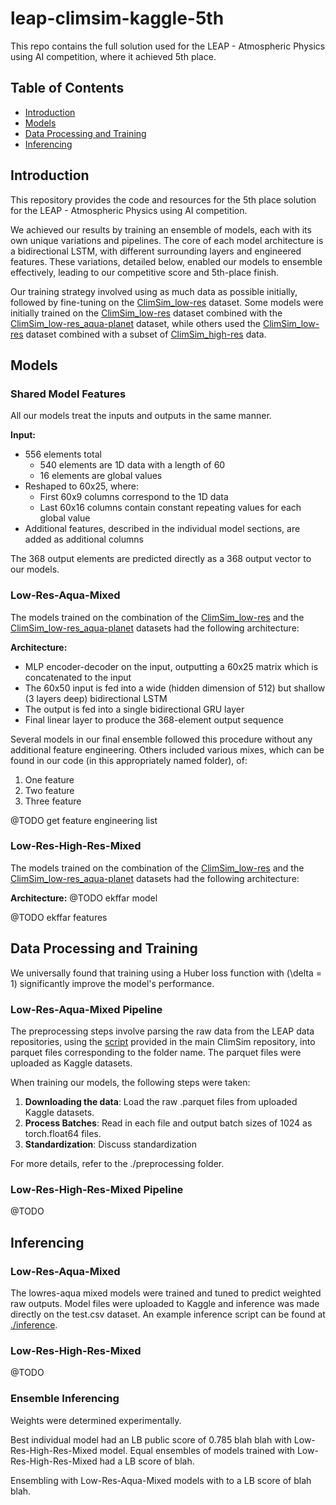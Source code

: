 # leap-climsim-kaggle-5th

This repo contains the full solution used for the LEAP - Atmospheric Physics using AI competition, where it achieved 5th place.

## Table of Contents
- [Introduction](#introduction)
- [Models](#models)
- [Data Processing and Training](#Data-Processing-and-Training)
- [Inferencing](#inferencing)

## Introduction
This repository provides the code and resources for the 5th place solution for the LEAP - Atmospheric Physics using AI competition.

We achieved our results by training an ensemble of models, each with its own unique variations and pipelines. The core of each model architecture is a bidirectional LSTM, with different surrounding layers and engineered features. These variations, detailed below, enabled our models to ensemble effectively, leading to our competitive score and 5th-place finish.

Our training strategy involved using as much data as possible initially, followed by fine-tuning on the [ClimSim_low-res](https://huggingface.co/datasets/LEAP/ClimSim_low-res) dataset. Some models were initially trained on the [ClimSim_low-res](https://huggingface.co/datasets/LEAP/ClimSim_low-res) dataset combined with the [ClimSim_low-res_aqua-planet](https://huggingface.co/datasets/LEAP/ClimSim_low-res_aqua-planet) dataset, while others used the [ClimSim_low-res](https://huggingface.co/datasets/LEAP/ClimSim_low-res) dataset combined with a subset of [ClimSim_high-res](https://huggingface.co/datasets/LEAP/ClimSim_high-res) data.

## Models

### Shared Model Features

All our models treat the inputs and outputs in the same manner.

**Input:**
- 556 elements total
  - 540 elements are 1D data with a length of 60
  - 16 elements are global values
- Reshaped to 60x25, where:
  - First 60x9 columns correspond to the 1D data
  - Last 60x16 columns contain constant repeating values for each global value
- Additional features, described in the individual model sections, are added as additional columns

The 368 output elements are predicted directly as a 368 output vector to our models.

### Low-Res-Aqua-Mixed

The models trained on the combination of the [ClimSim_low-res](https://huggingface.co/datasets/LEAP/ClimSim_low-res) and the [ClimSim_low-res_aqua-planet](https://huggingface.co/datasets/LEAP/ClimSim_low-res_aqua-planet) datasets had the following architecture:

**Architecture:**
- MLP encoder-decoder on the input, outputting a 60x25 matrix which is concatenated to the input
- The 60x50 input is fed into a wide (hidden dimension of 512) but shallow (3 layers deep) bidirectional LSTM 
- The output is fed into a single bidirectional GRU layer
- Final linear layer to produce the 368-element output sequence

Several models in our final ensemble followed this procedure without any additional feature engineering. Others included various mixes, which can be found in our code (in this appropriately named folder), of:
1. One feature
2. Two feature
3. Three feature

@TODO get feature engineering list

### Low-Res-High-Res-Mixed

The models trained on the combination of the [ClimSim_low-res](https://huggingface.co/datasets/LEAP/ClimSim_low-res) and the [ClimSim_low-res_aqua-planet](https://huggingface.co/datasets/LEAP/ClimSim_low-res_aqua-planet) datasets had the following architecture:

**Architecture:**
@TODO ekffar model

@TODO ekffar features


## Data Processing and Training 

We universally found that training using a Huber loss function with \(\delta = 1\) significantly improve the model's performance.

### Low-Res-Aqua-Mixed Pipeline

The preprocessing steps involve parsing the raw data from the LEAP data repositories, using the [script](https://github.com/leap-stc/ClimSim/blob/main/for_kaggle_users.py) provided in the main ClimSim repository, into parquet files corresponding to the folder name. The parquet files were uploaded as Kaggle datasets. 

When training our models, the following steps were taken: 
1. **Downloading the data**: Load the raw .parquet files from uploaded Kaggle datasets.
2. **Process Batches**: Read in each file and output batch sizes of 1024 as torch.float64 files. 
3. **Standardization**: Discuss standardization

For more details, refer to the ./preprocessing folder.

### Low-Res-High-Res-Mixed Pipeline

@TODO 

## Inferencing 

### Low-Res-Aqua-Mixed 

The lowres-aqua mixed models were trained and tuned to predict weighted raw outputs. Model files were uploaded to Kaggle and inference was made directly on the test.csv dataset. An example inference script can be found at [./inference](./inference).

### Low-Res-High-Res-Mixed

@TODO 

### Ensemble Inferencing

Weights were determined experimentally. 

Best individual model had an LB public score of 0.785 blah blah with Low-Res-High-Res-Mixed model. Equal ensembles of models trained with Low-Res-High-Res-Mixed had a LB score of blah.

Ensembling with Low-Res-Aqua-Mixed models with to a LB score of blah blah. 
